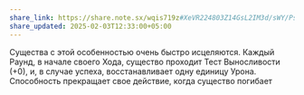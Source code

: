 ```yaml
---
share_link: https://share.note.sx/wqis719z#XeVR224803Z14GsL2IM3d/sWY/Ps/2AoXW6nmz4vfLQ
share_updated: 2025-02-03T12:33:00+05:00
---
```

Существа с этой особенностью очень быстро исцеляются. 
Каждый Раунд, в начале своего Хода, существо проходит Тест Выносливости (+0), и, в случае успеха, восстанавливает одну единицу Урона. Способность прекращает свое действие, когда существо погибает